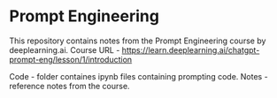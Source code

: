 # Prompt Engineering

This repository contains notes from the Prompt Engineering course by deeplearning.ai.
Course URL - https://learn.deeplearning.ai/chatgpt-prompt-eng/lesson/1/introduction

Code - folder containes ipynb files containing prompting code.
Notes - reference notes from the course.
